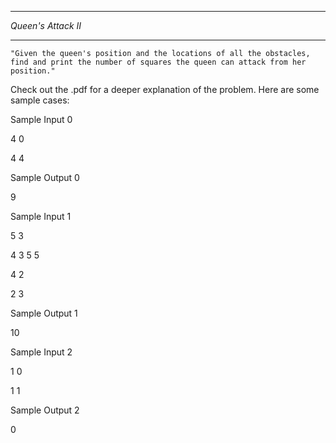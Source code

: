 *******************
*Queen's Attack II*
*******************

	"Given the queen's position and the locations of all the obstacles, find and print the number of squares the queen can attack from her position."

Check out the .pdf for a deeper explanation of the problem. Here are some sample cases:

Sample Input 0

4 0

4 4

Sample Output 0

9


Sample Input 1

5 3

4 3
5 5

4 2

2 3


Sample Output 1

10

Sample Input 2

1 0

1 1

Sample Output 2

0